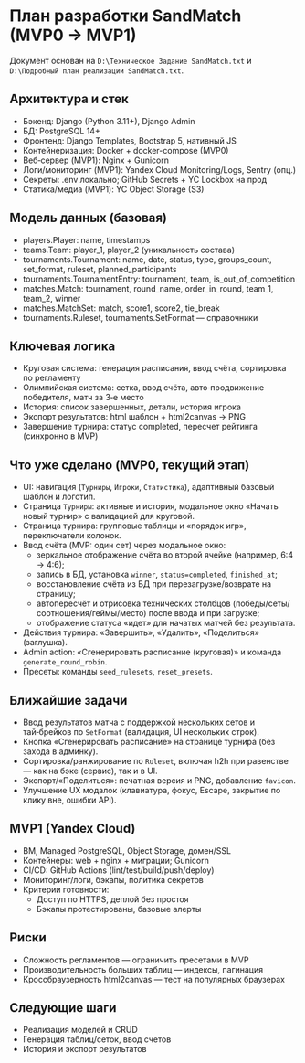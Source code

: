 # План разработки SandMatch (MVP0 → MVP1)

Документ основан на `D:\Техническое Задание SandMatch.txt` и `D:\Подробный план реализации SandMatch.txt`.

## Архитектура и стек

- Бэкенд: Django (Python 3.11+), Django Admin
- БД: PostgreSQL 14+
- Фронтенд: Django Templates, Bootstrap 5, нативный JS
- Контейнеризация: Docker + docker-compose (MVP0)
- Веб‑сервер (MVP1): Nginx + Gunicorn
- Логи/мониторинг (MVP1): Yandex Cloud Monitoring/Logs, Sentry (опц.)
- Секреты: .env локально; GitHub Secrets + YC Lockbox на прод
- Статика/медиа (MVP1): YC Object Storage (S3)

## Модель данных (базовая)

- players.Player: name, timestamps
- teams.Team: player_1, player_2 (уникальность состава)
- tournaments.Tournament: name, date, status, type, groups_count, set_format, ruleset, planned_participants
- tournaments.TournamentEntry: tournament, team, is_out_of_competition
- matches.Match: tournament, round_name, order_in_round, team_1, team_2, winner
- matches.MatchSet: match, score1, score2, tie_break
- tournaments.Ruleset, tournaments.SetFormat — справочники

## Ключевая логика

- Круговая система: генерация расписания, ввод счёта, сортировка по регламенту
- Олимпийская система: сетка, ввод счёта, авто‑продвижение победителя, матч за 3‑е место
- История: список завершенных, детали, история игрока
- Экспорт результатов: html шаблон + html2canvas → PNG
- Завершение турнира: статус completed, пересчет рейтинга (синхронно в MVP)

## Что уже сделано (MVP0, текущий этап)

- UI: навигация (`Турниры`, `Игроки`, `Статистика`), адаптивный базовый шаблон и логотип.
- Страница `Турниры`: активные и история, модальное окно «Начать новый турнир» с валидацией для круговой.
- Страница турнира: групповые таблицы и «порядок игр», переключатели колонок.
- Ввод счёта (MVP: один сет) через модальное окно:
  - зеркальное отображение счёта во второй ячейке (например, 6:4 → 4:6);
  - запись в БД, установка `winner`, `status=completed`, `finished_at`;
  - восстановление счёта из БД при перезагрузке/возврате на страницу;
  - автопересчёт и отрисовка технических столбцов (победы/сеты/соотношения/геймы/место) после ввода и при загрузке;
  - отображение статуса «идет» для начатых матчей без результата.
- Действия турнира: «Завершить», «Удалить», «Поделиться» (заглушка).
- Admin action: «Сгенерировать расписание (круговая)» и команда `generate_round_robin`.
- Пресеты: команды `seed_rulesets`, `reset_presets`.

## Ближайшие задачи

- Ввод результатов матча с поддержкой нескольких сетов и тай‑брейков по `SetFormat` (валидация, UI нескольких строк).
- Кнопка «Сгенерировать расписание» на странице турнира (без захода в админку).
- Сортировка/ранжирование по `Ruleset`, включая h2h при равенстве — как на бэке (сервис), так и в UI.
- Экспорт/«Поделиться»: печатная версия и PNG, добавление `favicon`.
- Улучшение UX модалок (клавиатура, фокус, Escape, закрытие по клику вне, ошибки API).

## MVP1 (Yandex Cloud)

- ВМ, Managed PostgreSQL, Object Storage, домен/SSL
- Контейнеры: web + nginx + миграции; Gunicorn
- CI/CD: GitHub Actions (lint/test/build/push/deploy)
- Мониторинг/логи, бэкапы, политика секретов
- Критерии готовности:
  - Доступ по HTTPS, деплой без простоя
  - Бэкапы протестированы, базовые алерты

## Риски

- Сложность регламентов — ограничить пресетами в MVP
- Производительность больших таблиц — индексы, пагинация
- Кроссбраузерность html2canvas — тест на популярных браузерах

## Следующие шаги

- Реализация моделей и CRUD
- Генерация таблиц/сеток, ввод счетов
- История и экспорт результатов
